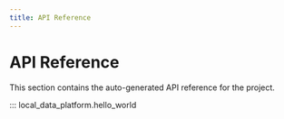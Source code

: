 ```yaml
---
title: API Reference
---
```

# API Reference

This section contains the auto-generated API reference for the project.

::: local_data_platform.hello_world
